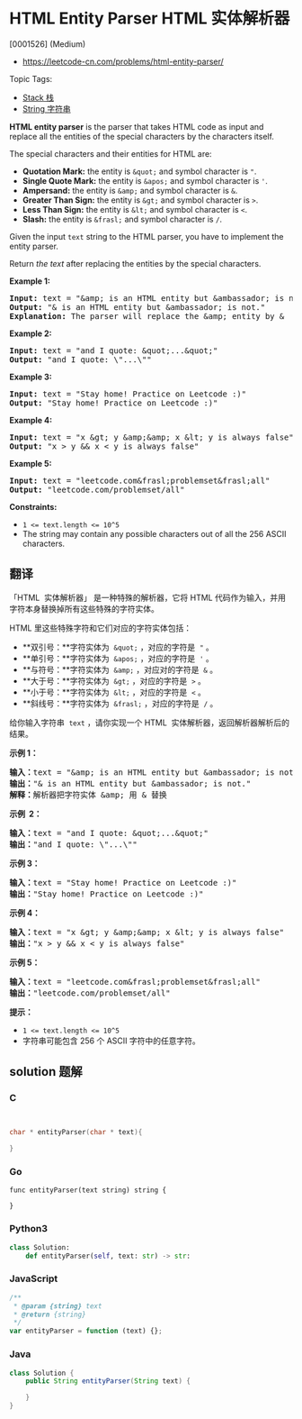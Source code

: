 # HTML Entity Parser HTML 实体解析器

[0001526] (Medium)

- https://leetcode-cn.com/problems/html-entity-parser/

Topic Tags:

- [Stack 栈](https://leetcode-cn.com/tag/stack/)
- [String 字符串](https://leetcode-cn.com/tag/string/)

**HTML entity parser** is the parser that takes HTML code as input and replace all the entities of the special characters by the characters itself.

The special characters and their entities for HTML are:

- **Quotation Mark:** the entity is `&quot;` and symbol character is `"`.
- **Single Quote Mark:** the entity is `&apos;` and symbol character is `'`.
- **Ampersand:** the entity is `&amp;` and symbol character is `&`.
- **Greater Than Sign:** the entity is `&gt;` and symbol character is `>`.
- **Less Than Sign:** the entity is `&lt;` and symbol character is `<`.
- **Slash:** the entity is `&frasl;` and symbol character is `/`.

Given the input `text` string to the HTML parser, you have to implement the entity parser.

Return _the text_ after replacing the entities by the special characters.

**Example 1:**

<pre><strong>Input:</strong> text = "&amp;amp; is an HTML entity but &amp;ambassador; is not."
<strong>Output:</strong> "&amp; is an HTML entity but &amp;ambassador; is not."
<strong>Explanation:</strong> The parser will replace the &amp;amp; entity by &amp;
</pre>

**Example 2:**

<pre><strong>Input:</strong> text = "and I quote: &amp;quot;...&amp;quot;"
<strong>Output:</strong> "and I quote: \"...\""
</pre>

**Example 3:**

<pre><strong>Input:</strong> text = "Stay home! Practice on Leetcode :)"
<strong>Output:</strong> "Stay home! Practice on Leetcode :)"
</pre>

**Example 4:**

<pre><strong>Input:</strong> text = "x &amp;gt; y &amp;amp;&amp;amp; x &amp;lt; y is always false"
<strong>Output:</strong> "x &gt; y &amp;&amp; x &lt; y is always false"
</pre>

**Example 5:**

<pre><strong>Input:</strong> text = "leetcode.com&amp;frasl;problemset&amp;frasl;all"
<strong>Output:</strong> "leetcode.com/problemset/all"
</pre>

**Constraints:**

- `1 <= text.length <= 10^5`
- The string may contain any possible characters out of all the 256 ASCII characters.

## 翻译

「HTML  实体解析器」 是一种特殊的解析器，它将 HTML 代码作为输入，并用字符本身替换掉所有这些特殊的字符实体。

HTML 里这些特殊字符和它们对应的字符实体包括：

- **双引号：**字符实体为  `&quot;` ，对应的字符是  `"` 。
- **单引号：**字符实体为  `&apos;` ，对应的字符是  `'` 。
- **与符号：**字符实体为  `&amp;` ，对应对的字符是  `&` 。
- **大于号：**字符实体为  `&gt;` ，对应的字符是  `>` 。
- **小于号：**字符实体为  `&lt;` ，对应的字符是  `<` 。
- **斜线号：**字符实体为  `&frasl;` ，对应的字符是  `/` 。

给你输入字符串  `text` ，请你实现一个 HTML  实体解析器，返回解析器解析后的结果。

**示例 1：**

<pre><strong>输入：</strong>text = "&amp;amp; is an HTML entity but &amp;ambassador; is not."
<strong>输出：</strong>"&amp; is an HTML entity but &amp;ambassador; is not."
<strong>解释：</strong>解析器把字符实体 &amp;amp; 用 &amp; 替换
</pre>

**示例  2：**

<pre><strong>输入：</strong>text = "and I quote: &amp;quot;...&amp;quot;"
<strong>输出：</strong>"and I quote: \"...\""
</pre>

**示例 3：**

<pre><strong>输入：</strong>text = "Stay home! Practice on Leetcode :)"
<strong>输出：</strong>"Stay home! Practice on Leetcode :)"
</pre>

**示例 4：**

<pre><strong>输入：</strong>text = "x &amp;gt; y &amp;amp;&amp;amp; x &amp;lt; y is always false"
<strong>输出：</strong>"x &gt; y &amp;&amp; x &lt; y is always false"
</pre>

**示例 5：**

<pre><strong>输入：</strong>text = "leetcode.com&amp;frasl;problemset&amp;frasl;all"
<strong>输出：</strong>"leetcode.com/problemset/all"
</pre>

**提示：**

- `1 <= text.length <= 10^5`
- 字符串可能包含 256 个 ASCII 字符中的任意字符。

## solution 题解

### C

```c


char * entityParser(char * text){

}
```

### Go

```golang
func entityParser(text string) string {

}
```

### Python3

```python
class Solution:
    def entityParser(self, text: str) -> str:
```

### JavaScript

```javascript
/**
 * @param {string} text
 * @return {string}
 */
var entityParser = function (text) {};
```

### Java

```java
class Solution {
    public String entityParser(String text) {

    }
}
```
